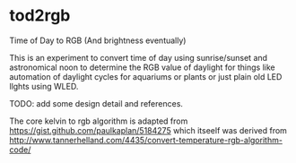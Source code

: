 # tod2rgb

Time of Day to RGB (And brightness eventually)

This is an experiment to convert time of day using sunrise/sunset and astronomical noon to determine the RGB value of daylight for things like automation of daylight cycles for aquariums or plants or just plain old LED llghts using WLED.

TODO: add some design detail and references.

The core kelvin to rgb algorithm is adapted from
https://gist.github.com/paulkaplan/5184275 which itseelf was derived from
http://www.tannerhelland.com/4435/convert-temperature-rgb-algorithm-code/